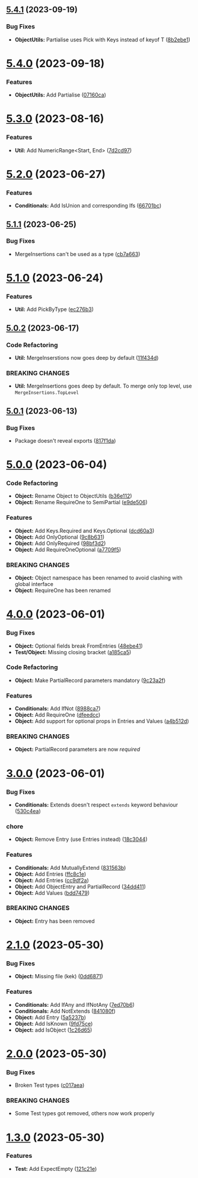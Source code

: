 ## [5.4.1](https://github.com/BHC-IT/stronk-types/compare/v5.4.0...v5.4.1) (2023-09-19)


### Bug Fixes

* **ObjectUtils:** Partialise uses Pick with Keys instead of keyof T ([8b2ebe1](https://github.com/BHC-IT/stronk-types/commit/8b2ebe16f8a269644516f7cc65a9b3c1be12ebca))

# [5.4.0](https://github.com/BHC-IT/stronk-types/compare/v5.3.0...v5.4.0) (2023-09-18)


### Features

* **ObjectUtils:** Add Partialise ([07160ca](https://github.com/BHC-IT/stronk-types/commit/07160ca0fea0245d284b6e50aa3ce7cc23edcd59))

# [5.3.0](https://github.com/BHC-IT/stronk-types/compare/v5.2.0...v5.3.0) (2023-08-16)


### Features

* **Util:** Add NumericRange<Start, End> ([7d2cd97](https://github.com/BHC-IT/stronk-types/commit/7d2cd97ca3a773db036ad3d165f9e8977cb283ba))

# [5.2.0](https://github.com/BHC-IT/stronk-types/compare/v5.1.1...v5.2.0) (2023-06-27)


### Features

* **Conditionals:** Add IsUnion and corresponding Ifs ([66701bc](https://github.com/BHC-IT/stronk-types/commit/66701bc42872f4a52889302044efc0008a4bdc6d))

## [5.1.1](https://github.com/BHC-IT/stronk-types/compare/v5.1.0...v5.1.1) (2023-06-25)


### Bug Fixes

* MergeInsertions can't be used as a type ([cb7a663](https://github.com/BHC-IT/stronk-types/commit/cb7a6630d2ec578b6c365e92b68a237e970d80db))

# [5.1.0](https://github.com/BHC-IT/stronk-types/compare/v5.0.2...v5.1.0) (2023-06-24)


### Features

* **Util:** Add PickByType ([ec276b3](https://github.com/BHC-IT/stronk-types/commit/ec276b3ae2b1ac7271980fd7b45daf070ccef267))

## [5.0.2](https://github.com/BHC-IT/stronk-types/compare/v5.0.1...v5.0.2) (2023-06-17)


### Code Refactoring

* **Util:** MergeInserstions now goes deep by default ([11f434d](https://github.com/BHC-IT/stronk-types/commit/11f434d9ecc8d2ecb4105e7f2e42f815bb2a2976))


### BREAKING CHANGES

* **Util:** MergeInsertions goes deep by default. To merge only top level, use `MergeInsertions.TopLevel`

## [5.0.1](https://github.com/BHC-IT/stronk-types/compare/v5.0.0...v5.0.1) (2023-06-13)


### Bug Fixes

* Package doesn't reveal exports ([817f1da](https://github.com/BHC-IT/stronk-types/commit/817f1da1806a533172ba1d57ca641350a535d769))

# [5.0.0](https://github.com/BHC-IT/stronk-types/compare/v4.0.0...v5.0.0) (2023-06-04)


### Code Refactoring

* **Object:** Rename Object to ObjectUtils ([b36e112](https://github.com/BHC-IT/stronk-types/commit/b36e112d91066b80220b7f553e54332b377d0272))
* **Object:** Rename RequireOne to SemiPartial ([e9de506](https://github.com/BHC-IT/stronk-types/commit/e9de5060cf50307ecdfa4a1efe361dd35a81ea97))


### Features

* **Object:** Add Keys.Required and Keys.Optional ([dcd60a3](https://github.com/BHC-IT/stronk-types/commit/dcd60a3a67b9cc7d124aa3c3c4b0556fadb2f09c))
* **Object:** Add OnlyOptional ([9c8b631](https://github.com/BHC-IT/stronk-types/commit/9c8b631e5775cc002e6b77ca777f1899dfa4c08d))
* **Object:** Add OnlyRequired ([98bf3d2](https://github.com/BHC-IT/stronk-types/commit/98bf3d2e6128e7898dfca0447ec31964ee798f17))
* **Object:** Add RequireOneOptional ([a7709f5](https://github.com/BHC-IT/stronk-types/commit/a7709f5a221b2c858ad02cbdebb906c90d2d2da1))


### BREAKING CHANGES

* **Object:** Object namespace has been renamed to avoid clashing with global interface
* **Object:** RequireOne has been renamed

# [4.0.0](https://github.com/BHC-IT/stronk-types/compare/v3.0.0...v4.0.0) (2023-06-01)


### Bug Fixes

* **Object:** Optional fields break FromEntries ([48ebe41](https://github.com/BHC-IT/stronk-types/commit/48ebe41f014c1f58ec8303a2b1bb86d2fb4dae50))
* **Test/Object:** Missing closing bracket ([a185ca5](https://github.com/BHC-IT/stronk-types/commit/a185ca54e0a1341355e1c20649b0c88c066d4935))


### Code Refactoring

* **Object:** Make PartialRecord parameters mandatory ([9c23a2f](https://github.com/BHC-IT/stronk-types/commit/9c23a2f7b17d8e940d751e813b5e491c27ebb5ba))


### Features

* **Conditionals:** Add IfNot ([8988ca7](https://github.com/BHC-IT/stronk-types/commit/8988ca703dae2b112941ca178c62a4ef63de28c0))
* **Object:** Add RequireOne ([dfeedcc](https://github.com/BHC-IT/stronk-types/commit/dfeedcc87de5127237851aa1b5b639cfc82d72da))
* **Object:** Add support for optional props in Entries and Values ([a4b512d](https://github.com/BHC-IT/stronk-types/commit/a4b512dae3fc834989a8eb686f20d164ae37a332))


### BREAKING CHANGES

* **Object:** PartialRecord parameters are now *required*

# [3.0.0](https://github.com/BHC-IT/stronk-types/compare/v2.1.0...v3.0.0) (2023-06-01)


### Bug Fixes

* **Conditionals:** Extends doesn't respect `extends` keyword behaviour ([530c4ea](https://github.com/BHC-IT/stronk-types/commit/530c4ea802bcb5d13c8f00d7a67764cb96ef6a6a))


### chore

* **Object:** Remove Entry (use Entries instead) ([18c3044](https://github.com/BHC-IT/stronk-types/commit/18c304479ae73be44f4259b39ba5359c1c6953dd))


### Features

* **Conditionals:** Add MutuallyExtend ([831563b](https://github.com/BHC-IT/stronk-types/commit/831563b80472a4f33f36496248566dce040b820f))
* **Object:** Add Entries ([ffc8c1e](https://github.com/BHC-IT/stronk-types/commit/ffc8c1e3aa329813d8837c8b40b3373d5eefbe27))
* **Object:** Add Entries ([cc9df2a](https://github.com/BHC-IT/stronk-types/commit/cc9df2adc28cd7bcb8fcf8a885bf74c0cf0195f7))
* **Object:** Add ObjectEntry and PartialRecord ([34dd411](https://github.com/BHC-IT/stronk-types/commit/34dd411065eb1e9d1511732666286d64ad474364))
* **Object:** Add Values ([bdd7479](https://github.com/BHC-IT/stronk-types/commit/bdd7479ec5605ef7efeefb70ed718091d4252678))


### BREAKING CHANGES

* **Object:** Entry has been removed

# [2.1.0](https://github.com/BHC-IT/stronk-types/compare/v2.0.0...v2.1.0) (2023-05-30)


### Bug Fixes

* **Object:** Missing file (kek) ([0dd6871](https://github.com/BHC-IT/stronk-types/commit/0dd687122cff529d7ddc3525eab5077b3ccdf7b3))


### Features

* **Conditionals:** Add IfAny and IfNotAny ([7ed70b6](https://github.com/BHC-IT/stronk-types/commit/7ed70b6446f3d1a2c4a8a67012506578a4450b38))
* **Conditionals:** Add NotExtends ([841080f](https://github.com/BHC-IT/stronk-types/commit/841080f3d64ddc08207d4eaa946d3e65aa9d08e3))
* **Object:** Add Entry ([5a5237b](https://github.com/BHC-IT/stronk-types/commit/5a5237bfb332d3e78dce81befe69c66b5fb9ab0e))
* **Object:** Add IsKnown ([9fd75ce](https://github.com/BHC-IT/stronk-types/commit/9fd75ce900e2f27013088553bc42620973373e53))
* **Object:** add IsObject ([1c26d65](https://github.com/BHC-IT/stronk-types/commit/1c26d65590b0530cf81c565b98f58e5f37de8473))

# [2.0.0](https://github.com/BHC-IT/stronk-types/compare/v1.3.0...v2.0.0) (2023-05-30)


### Bug Fixes

* Broken Test types ([c017aea](https://github.com/BHC-IT/stronk-types/commit/c017aea322de209479d6428fccbac7fe4b13a922))


### BREAKING CHANGES

* Some Test types got removed, others now work properly

# [1.3.0](https://github.com/BHC-IT/stronk-types/compare/v1.2.0...v1.3.0) (2023-05-30)


### Features

* **Test:** Add ExpectEmpty<T extends Traversable> ([121c21e](https://github.com/BHC-IT/stronk-types/commit/121c21e95b3714fdcda578989a6de5534e893bae))
